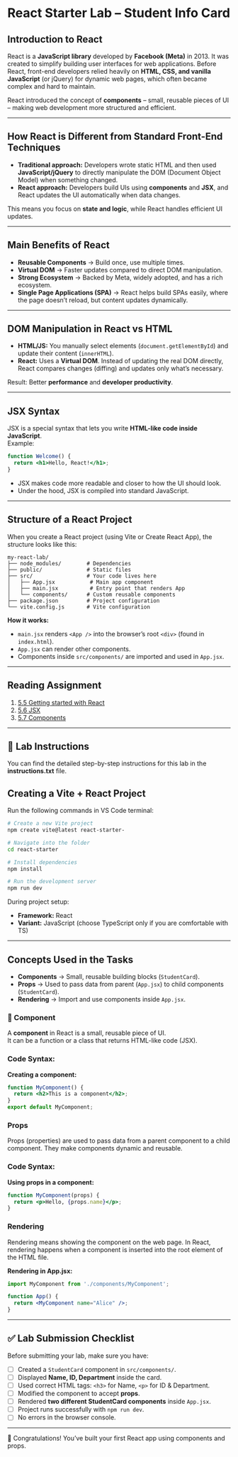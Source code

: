 # React Starter Lab – Student Info Card

## Introduction to React
React is a **JavaScript library** developed by **Facebook (Meta)** in 2013. It was created to simplify building user interfaces for web applications. Before React, front-end developers relied heavily on **HTML, CSS, and vanilla JavaScript** (or jQuery) for dynamic web pages, which often became complex and hard to maintain.

React introduced the concept of **components** – small, reusable pieces of UI – making web development more structured and efficient.

---

## How React is Different from Standard Front-End Techniques
- **Traditional approach:** Developers wrote static HTML and then used **JavaScript/jQuery** to directly manipulate the DOM (Document Object Model) when something changed.
- **React approach:** Developers build UIs using **components** and **JSX**, and React updates the UI automatically when data changes.  

This means you focus on **state and logic**, while React handles efficient UI updates.

---

## Main Benefits of React
- **Reusable Components** → Build once, use multiple times.  
- **Virtual DOM** → Faster updates compared to direct DOM manipulation.  
- **Strong Ecosystem** → Backed by Meta, widely adopted, and has a rich ecosystem.  
- **Single Page Applications (SPA)** → React helps build SPAs easily, where the page doesn’t reload, but content updates dynamically.  

---

## DOM Manipulation in React vs HTML
- **HTML/JS:** You manually select elements (`document.getElementById`) and update their content (`innerHTML`).  
- **React:** Uses a **Virtual DOM**. Instead of updating the real DOM directly, React compares changes (diffing) and updates only what’s necessary.  

Result: Better **performance** and **developer productivity**.

---

## JSX Syntax
JSX is a special syntax that lets you write **HTML-like code inside JavaScript**.  
Example:
```jsx
function Welcome() {
  return <h1>Hello, React!</h1>;
}
```
- JSX makes code more readable and closer to how the UI should look.  
- Under the hood, JSX is compiled into standard JavaScript.  

---

## Structure of a React Project
When you create a React project (using Vite or Create React App), the structure looks like this:

```
my-react-lab/
├── node_modules/        # Dependencies
├── public/              # Static files
├── src/                 # Your code lives here
│   ├── App.jsx           # Main app component
│   ├── main.jsx          # Entry point that renders App
│   └── components/      # Custom reusable components
├── package.json         # Project configuration
└── vite.config.js       # Vite configuration
```

**How it works:**  
- `main.jsx` renders `<App />` into the browser’s root `<div>` (found in `index.html`).  
- `App.jsx` can render other components.  
- Components inside `src/components/` are imported and used in `App.jsx`.  

---

## Reading Assignment
1. [5.5 Getting started with React](https://learn.zybooks.com/zybook/SWE363Fall2025/chapter/5/section/5)  
2. [5.6 JSX](https://learn.zybooks.com/zybook/SWE363Fall2025/chapter/5/section/6)  
3. [5.7 Components](https://learn.zybooks.com/zybook/SWE363Fall2025/chapter/5/section/7)  

---

## 📂 Lab Instructions
You can find the detailed step-by-step instructions for this lab in the **instructions.txt** file.

## Creating a Vite + React Project
Run the following commands in VS Code terminal:

```bash
# Create a new Vite project
npm create vite@latest react-starter-

# Navigate into the folder
cd react-starter

# Install dependencies
npm install

# Run the development server
npm run dev
```

During project setup:  
- **Framework:** React  
- **Variant:** JavaScript (choose TypeScript only if you are comfortable with TS)

---

##  Concepts Used in the Tasks
- **Components** → Small, reusable building blocks (`StudentCard`).  
- **Props** → Used to pass data from parent (`App.jsx`) to child components (`StudentCard`).  
- **Rendering** → Import and use components inside `App.jsx`.  

### 🔹 Component
A **component** in React is a small, reusable piece of UI.  
It can be a function or a class that returns HTML-like code (JSX).

### Code Syntax:

**Creating a component:**
```jsx
function MyComponent() {
  return <h2>This is a component</h2>;
}
export default MyComponent;
```

###  Props
Props (properties) are used to pass data from a parent component to a child component.
They make components dynamic and reusable.

### Code Syntax:

**Using props in a component:**
```jsx
function MyComponent(props) {
  return <p>Hello, {props.name}</p>;
}
```
###  Rendering
Rendering means showing the component on the web page.
In React, rendering happens when a component is inserted into the root element of the HTML file.

**Rendering in App.jsx:**
```jsx
import MyComponent from './components/MyComponent';

function App() {
  return <MyComponent name="Alice" />;
}
```

---

## ✅ Lab Submission Checklist
Before submitting your lab, make sure you have:  

- [ ] Created a `StudentCard` component in `src/components/`.  
- [ ] Displayed **Name, ID, Department** inside the card.  
- [ ] Used correct HTML tags: `<h3>` for Name, `<p>` for ID & Department.  
- [ ] Modified the component to accept **props**.  
- [ ] Rendered **two different StudentCard components** inside `App.jsx`.  
- [ ] Project runs successfully with `npm run dev`.  
- [ ] No errors in the browser console.  

---

🎉 Congratulations! You’ve built your first React app using components and props.
